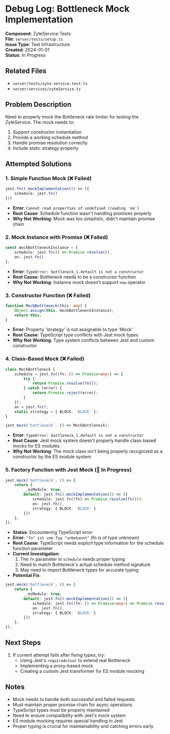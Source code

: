 # Debug Log: Bottleneck Mock Implementation
**Component**: ZyteService Tests  
**File**: `server/tests/setup.ts`  
**Issue Type**: Test Infrastructure  
**Created**: 2024-01-01  
**Status**: In Progress  

## Related Files
- `server/tests/zyte-service.test.ts`
- `server/services/zyteService.ts`

## Problem Description
Need to properly mock the Bottleneck rate limiter for testing the ZyteService. The mock needs to:
1. Support constructor instantiation
2. Provide a working schedule method
3. Handle promise resolution correctly
4. Include static strategy property

## Attempted Solutions

### 1. Simple Function Mock (❌ Failed)
```typescript
jest.fn().mockImplementation(() => ({ 
    schedule: jest.fn() 
}))
```
- **Error**: `Cannot read properties of undefined (reading 'ok')`
- **Root Cause**: Schedule function wasn't handling promises properly
- **Why Not Working**: Mock was too simplistic, didn't maintain promise chain

### 2. Mock Instance with Promise (❌ Failed)
```typescript
const mockBottleneckInstance = {
    schedule: jest.fn(() => Promise.resolve()),
    on: jest.fn()
};
```
- **Error**: `TypeError: bottleneck_1.default is not a constructor`
- **Root Cause**: Bottleneck needs to be a constructor function
- **Why Not Working**: Instance mock doesn't support `new` operator

### 3. Constructor Function (❌ Failed)
```typescript
function MockBottleneck(this: any) {
    Object.assign(this, mockBottleneckInstance);
    return this;
}
```
- **Error**: Property 'strategy' is not assignable to type 'Mock<UnknownFunction>'
- **Root Cause**: TypeScript type conflicts with Jest mock types
- **Why Not Working**: Type system conflicts between Jest and custom constructor

### 4. Class-Based Mock (❌ Failed)
```typescript
class MockBottleneck {
    schedule = jest.fn((fn: () => Promise<any>) => {
        try {
            return Promise.resolve(fn());
        } catch (error) {
            return Promise.reject(error);
        }
    });
    on = jest.fn();
    static strategy = { BLOCK: 'BLOCK' };
}

jest.mock('bottleneck', () => MockBottleneck);
```
- **Error**: `TypeError: bottleneck_1.default is not a constructor`
- **Root Cause**: Jest mock system doesn't properly handle class-based mocks for ES modules
- **Why Not Working**: The mock class isn't being properly recognized as a constructor by the ES module system

### 5. Factory Function with Jest Mock (🔄 In Progress)
```typescript
jest.mock('bottleneck', () => {
    return {
        __esModule: true,
        default: jest.fn().mockImplementation(() => ({
            schedule: jest.fn((fn) => Promise.resolve(fn())),
            on: jest.fn(),
            strategy: { BLOCK: 'BLOCK' }
        }))
    };
});
```
- **Status**: Encountering TypeScript error
- **Error**: `"fn" ist vom Typ "unbekannt"` (fn is of type unknown)
- **Root Cause**: TypeScript needs explicit type information for the schedule function parameter
- **Current Investigation**:
  1. The `fn` parameter in `schedule` needs proper typing
  2. Need to match Bottleneck's actual schedule method signature
  3. May need to import Bottleneck types for accurate typing
- **Potential Fix**:
```typescript
jest.mock('bottleneck', () => {
    return {
        __esModule: true,
        default: jest.fn().mockImplementation(() => ({
            schedule: jest.fn((fn: () => Promise<any>) => Promise.resolve(fn())),
            on: jest.fn(),
            strategy: { BLOCK: 'BLOCK' }
        }))
    };
});
```

## Next Steps
1. If current attempt fails after fixing types, try:
   - Using Jest's `requireActual` to extend real Bottleneck
   - Implementing a proxy-based mock
   - Creating a custom Jest transformer for ES module mocking

## Notes
- Mock needs to handle both successful and failed requests
- Must maintain proper promise chain for async operations
- TypeScript types must be properly maintained
- Need to ensure compatibility with Jest's mock system
- ES module mocking requires special handling in Jest
- Proper typing is crucial for maintainability and catching errors early 